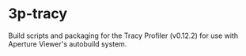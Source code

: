 # 3p-tracy
Build scripts and packaging for the Tracy Profiler (v0.12.2) for use with Aperture Viewer's autobuild system.
